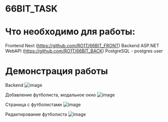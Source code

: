 # 66BIT_TASK
 
# Что необходимо для работы:
Frontend Next (https://github.com/RO1T/66BIT_FRONT)
Backend ASP.NET WebAPI (https://github.com/RO1T/66BIT_BACK)
PostgreSQL - postgres user

# Демонстрация работы
Backend
![image](https://github.com/RO1T/66BIT_BACK/assets/104246248/c6b194ef-fa43-445b-a508-9572278ff02a)

Добавление футболиста, модальное окно
![image](https://github.com/RO1T/66BIT_BACK/assets/104246248/357f5561-0447-4873-abcf-12b2e02c7a61)

Страница с футболистами
![image](https://github.com/RO1T/66BIT_BACK/assets/104246248/0365bbc2-d62f-4443-a2fb-0be6f2feb755)

Редактирование футболиста
![image](https://github.com/RO1T/66BIT_BACK/assets/104246248/f5c6f0c7-d6cc-4b62-b3e4-bb7b4317b525)
